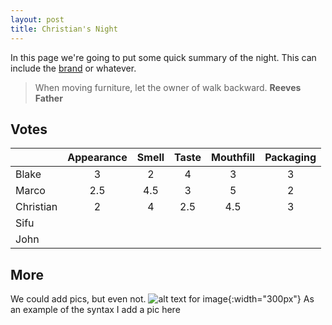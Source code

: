```yaml
---
layout: post
title: Christian's Night
---
```

In this page we're going to put some quick summary of the night.
This can include the [brand](https://www.capitalbrewing.co/pages/brews) or whatever.

> When moving furniture, let the owner of walk backward.
> __Reeves Father__


## Votes

|               | Appearance | Smell | Taste | Mouthfill | Packaging | 
| :------------ | :--------: | :---: | :---: | :-------: | :-------: |
| Blake         | 3          | 2     | 4     | 3         | 3         |
| Marco         | 2.5        | 4.5   | 3     | 5         | 2         |
| Christian     | 2          | 4     | 2.5   | 4.5       | 3         |
| Sifu          |            |       |       |           |           |
| John          |            |       |       |           |           |


## More

We could add pics, but even not.
![alt text for image](https://brouhahabrewery.com.au/wp-content/uploads/2018/08/Brouhaha-Brewery-Craft-Beer-Middle-of-the-Road.jpg){:width="300px"}
As an example of the syntax I add a pic here
